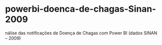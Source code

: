 # powerbi-doenca-de-chagas-Sinan-2009
nálise das notificações de Doença de Chagas com Power BI (dados SINAN – 2009)
